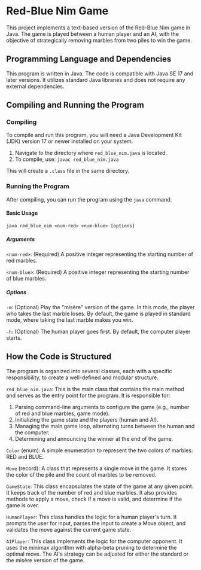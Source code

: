 # Red-Blue Nim Game

This project implements a text-based version of the Red-Blue Nim game in Java. The game is played between a human player and an AI, with the objective of strategically removing marbles from two piles to win the game.

## Programming Language and Dependencies

This program is written in Java. The code is compatible with Java SE 17 and later versions. It utilizes standard Java libraries and does not require any external dependencies.

## Compiling and Running the Program

### Compiling

To compile and run this program, you will need a Java Development Kit (JDK) version 17 or newer installed on your system.

1. Navigate to the directory where `red_blue_nim.java` is located.
2. To compile, use: `javac red_blue_nim.java`

This will create a `.class` file in the same directory.

### Running the Program

After compiling, you can run the program using the `java` command.

#### Basic Usage

`java red_blue_nim <num-red> <num-blue> [options]`

##### Arguments

`<num-red>`: (Required) A positive integer representing the starting number of red marbles.

`<num-blue>`: (Required) A positive integer representing the starting number of blue marbles.

##### Options

`-m`: (Optional) Play the "misère" version of the game. In this mode, the player who takes the last marble loses. By default, the game is played in standard mode, where taking the last marble makes you win.

`-h`: (Optional) The human player goes first. By default, the computer player starts.

## How the Code is Structured

The program is organized into several classes, each with a specific responsibility, to create a well-defined and modular structure.

`red_blue_nim.java`: This is the main class that contains the main method and serves as the entry point for the program. It is responsible for:

1. Parsing command-line arguments to configure the game (e.g., number of red and blue marbles, game mode).
2. Initializing the game state and the players (human and AI).
3. Managing the main game loop, alternating turns between the human and the computer.
4. Determining and announcing the winner at the end of the game.

`Color` (enum): A simple enumeration to represent the two colors of marbles: RED and BLUE.

`Move` (record): A class that represents a single move in the game. It stores the color of the pile and the count of marbles to be removed.

`GameState`: This class encapsulates the state of the game at any given point. It keeps track of the number of red and blue marbles. It also provides methods to apply a move, check if a move is valid, and determine if the game is over.

`HumanPlayer`: This class handles the logic for a human player's turn. It prompts the user for input, parses the input to create a Move object, and validates the move against the current game state.

`AIPlayer`: This class implements the logic for the computer opponent. It uses the minimax algorithm with alpha-beta pruning to determine the optimal move. The AI's strategy can be adjusted for either the standard or the misère version of the game.
